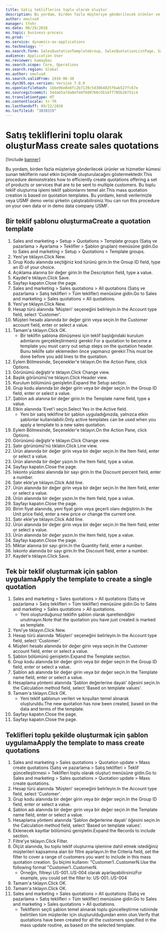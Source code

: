 ```yaml
---
title: Satış tekliflerini toplu olarak oluştur
description: Bu yordam, birden fazla müşteriye gönderilecek ürünler ve hizmetler kümesi sunan tekliflerin nasıl etkin biçimde oluşturulacağını göstermektedir.
author: omulvad
manager: tfehr
ms.date: 08/29/2018
ms.topic: business-process
ms.prod: ''
ms.service: dynamics-ax-applications
ms.technology: ''
ms.search.form: SalesQuotationTemplateGroup, SalesQuotationListPage, SalesCreateQuotation, SalesQuotationTable, SysQueryForm, SalesQuickQuote
audience: Application User
ms.reviewer: kamaybac
ms.search.scope: Core, Operations
ms.search.region: Global
ms.author: omulvad
ms.search.validFrom: 2016-06-30
ms.dyn365.ops.version: Version 7.0.0
ms.openlocfilehash: 1bbe96e8e8fc2b7139c5d3064825f6ab527fc67e
ms.sourcegitcommit: 54da65a7da0efd4f0d9760c5b14ff785b28751c4
ms.translationtype: HT
ms.contentlocale: tr-TR
ms.lasthandoff: 09/22/2020
ms.locfileid: "3830319"
---
```

# <a name="mass-create-sales-quotations"></a><span data-ttu-id="95d1b-103">Satış tekliflerini toplu olarak oluştur</span><span class="sxs-lookup"><span data-stu-id="95d1b-103">Mass create sales quotations</span></span>

[!include [banner](../../includes/banner.md)]

<span data-ttu-id="95d1b-104">Bu yordam, birden fazla müşteriye gönderilecek ürünler ve hizmetler kümesi sunan tekliflerin nasıl etkin biçimde oluşturulacağını göstermektedir.</span><span class="sxs-lookup"><span data-stu-id="95d1b-104">This procedure demonstrates how to efficiently create quotations offering a set of products or services that are to be sent to multiple customers.</span></span> <span data-ttu-id="95d1b-105">Bu toplu teklif oluşturma işlemi teklif şablonlarını temel alır.</span><span class="sxs-lookup"><span data-stu-id="95d1b-105">This mass quotation creation is based on quotation templates.</span></span> <span data-ttu-id="95d1b-106">Bu yordamı, kendi verilerinizle veya USMF demo verisi şirketin çalıştırabilirsiniz.</span><span class="sxs-lookup"><span data-stu-id="95d1b-106">You can run this procedure on your own data or in demo data company USMF.</span></span>


## <a name="create-a-quotation-template"></a><span data-ttu-id="95d1b-107">Bir teklif şablonu oluşturma</span><span class="sxs-lookup"><span data-stu-id="95d1b-107">Create a quotation template</span></span>
1. <span data-ttu-id="95d1b-108">Sales and marketing > Setup > Quotations > Template groups (Satış ve pazarlama > Ayarlama > Teklifler > Şablon grupları) menüsüne gidin.</span><span class="sxs-lookup"><span data-stu-id="95d1b-108">Go to Sales and marketing > Setup > Quotations > Template groups.</span></span>
2. <span data-ttu-id="95d1b-109">Yeni'ye tıklayın.</span><span class="sxs-lookup"><span data-stu-id="95d1b-109">Click New.</span></span>
3. <span data-ttu-id="95d1b-110">Grup Kodu alanında seçtiğiniz kod türünü girin.</span><span class="sxs-lookup"><span data-stu-id="95d1b-110">In the Group ID field, type an ID of your choice.</span></span>
4. <span data-ttu-id="95d1b-111">Açıklama alanına bir değer girin.</span><span class="sxs-lookup"><span data-stu-id="95d1b-111">In the Description field, type a value.</span></span>
5. <span data-ttu-id="95d1b-112">Kaydet'e tıklayın.</span><span class="sxs-lookup"><span data-stu-id="95d1b-112">Click Save.</span></span>
6. <span data-ttu-id="95d1b-113">Sayfayı kapatın.</span><span class="sxs-lookup"><span data-stu-id="95d1b-113">Close the page.</span></span>
7. <span data-ttu-id="95d1b-114">Sales and marketing > Sales quotations > All quotations (Satış ve pazarlama > Satış teklifleri > Tüm teklifler) menüsüne gidin.</span><span class="sxs-lookup"><span data-stu-id="95d1b-114">Go to Sales and marketing > Sales quotations > All quotations.</span></span>
8. <span data-ttu-id="95d1b-115">Yeni'ye tıklayın.</span><span class="sxs-lookup"><span data-stu-id="95d1b-115">Click New.</span></span>
9. <span data-ttu-id="95d1b-116">Hesap türü alanında 'Müşteri' seçeneğini belirleyin.</span><span class="sxs-lookup"><span data-stu-id="95d1b-116">In the Account type field, select 'Customer'.</span></span>
10. <span data-ttu-id="95d1b-117">Müşteri hesabı alanında bir değer girin veya seçin.</span><span class="sxs-lookup"><span data-stu-id="95d1b-117">In the Customer account field, enter or select a value.</span></span>
11. <span data-ttu-id="95d1b-118">Tamam'a tıklayın.</span><span class="sxs-lookup"><span data-stu-id="95d1b-118">Click OK.</span></span>
    * <span data-ttu-id="95d1b-119">Bir teklifin şablona dönüşmesi için teklif başlığındaki kurulum adımlarını gerçekleştirmeniz gerekir.</span><span class="sxs-lookup"><span data-stu-id="95d1b-119">For a quotation to become a template you must carry out  setup steps on the quotation header.</span></span> <span data-ttu-id="95d1b-120">Bunu teklife satır eklemeden önce yapmanız gerekir.</span><span class="sxs-lookup"><span data-stu-id="95d1b-120">This must be done before you add lines to the quotation.</span></span>   
12. <span data-ttu-id="95d1b-121">Eylem Bölmesinde, Seçenekler'e tıklayın.</span><span class="sxs-lookup"><span data-stu-id="95d1b-121">On the Action Pane, click Options.</span></span>
13. <span data-ttu-id="95d1b-122">Görünümü değiştir'e tıklayın.</span><span class="sxs-lookup"><span data-stu-id="95d1b-122">Click Change view.</span></span>
14. <span data-ttu-id="95d1b-123">Başlık görünümü'ne tıklayın.</span><span class="sxs-lookup"><span data-stu-id="95d1b-123">Click Header view.</span></span>
15. <span data-ttu-id="95d1b-124">Kurulum bölümünü genişletin.</span><span class="sxs-lookup"><span data-stu-id="95d1b-124">Expand the Setup section.</span></span>
16. <span data-ttu-id="95d1b-125">Grup kodu alanında bir değer girin veya bir değer seçin.</span><span class="sxs-lookup"><span data-stu-id="95d1b-125">In the Group ID field, enter or select a value.</span></span>
17. <span data-ttu-id="95d1b-126">Şablon adı alanına bir değer girin.</span><span class="sxs-lookup"><span data-stu-id="95d1b-126">In the Template name field, type a value.</span></span>
18. <span data-ttu-id="95d1b-127">Etkin alanında 'Evet'i seçin.</span><span class="sxs-lookup"><span data-stu-id="95d1b-127">Select Yes in the Active field.</span></span>
    * <span data-ttu-id="95d1b-128">Yeni bir satış teklifine bir şablon uyguladığınızda, yalnızca etkin şablonlar kullanılabilir.</span><span class="sxs-lookup"><span data-stu-id="95d1b-128">Only active templates can be used when you apply a template to a new sales quotation.</span></span>  
19. <span data-ttu-id="95d1b-129">Eylem Bölmesinde, Seçenekler'e tıklayın.</span><span class="sxs-lookup"><span data-stu-id="95d1b-129">On the Action Pane, click Options.</span></span>
20. <span data-ttu-id="95d1b-130">Görünümü değiştir'e tıklayın.</span><span class="sxs-lookup"><span data-stu-id="95d1b-130">Click Change view.</span></span>
21. <span data-ttu-id="95d1b-131">Satır görünümü'nü tıklatın.</span><span class="sxs-lookup"><span data-stu-id="95d1b-131">Click Line view.</span></span>
22. <span data-ttu-id="95d1b-132">Ürün alanında bir değer girin veya bir değer seçin.</span><span class="sxs-lookup"><span data-stu-id="95d1b-132">In the Item field, enter or select a value.</span></span>
23. <span data-ttu-id="95d1b-133">Ürün alanında bir değer yazın.</span><span class="sxs-lookup"><span data-stu-id="95d1b-133">In the Item field, type a value.</span></span>
24. <span data-ttu-id="95d1b-134">Sayfayı kapatın.</span><span class="sxs-lookup"><span data-stu-id="95d1b-134">Close the page.</span></span>
25. <span data-ttu-id="95d1b-135">İskonto yüzdesi alanında bir sayı girin.</span><span class="sxs-lookup"><span data-stu-id="95d1b-135">In the Discount percent field, enter a number.</span></span>
26. <span data-ttu-id="95d1b-136">Satır ekle'ye tıklayın.</span><span class="sxs-lookup"><span data-stu-id="95d1b-136">Click Add line.</span></span>
27. <span data-ttu-id="95d1b-137">Ürün alanında bir değer girin veya bir değer seçin.</span><span class="sxs-lookup"><span data-stu-id="95d1b-137">In the Item field, enter or select a value.</span></span>
28. <span data-ttu-id="95d1b-138">Ürün alanında bir değer yazın.</span><span class="sxs-lookup"><span data-stu-id="95d1b-138">In the Item field, type a value.</span></span>
29. <span data-ttu-id="95d1b-139">Sayfayı kapatın.</span><span class="sxs-lookup"><span data-stu-id="95d1b-139">Close the page.</span></span>
30. <span data-ttu-id="95d1b-140">Birim fiyat alanında, yeni fiyat girin veya geçerli olanı değiştirin.</span><span class="sxs-lookup"><span data-stu-id="95d1b-140">In the Unit price field, enter a new price or change the current one.</span></span>
31. <span data-ttu-id="95d1b-141">Satır ekle'ye tıklayın.</span><span class="sxs-lookup"><span data-stu-id="95d1b-141">Click Add line.</span></span>
32. <span data-ttu-id="95d1b-142">Ürün alanında bir değer girin veya bir değer seçin.</span><span class="sxs-lookup"><span data-stu-id="95d1b-142">In the Item field, enter or select a value.</span></span>
33. <span data-ttu-id="95d1b-143">Ürün alanında bir değer yazın.</span><span class="sxs-lookup"><span data-stu-id="95d1b-143">In the Item field, type a value.</span></span>
34. <span data-ttu-id="95d1b-144">Sayfayı kapatın.</span><span class="sxs-lookup"><span data-stu-id="95d1b-144">Close the page.</span></span>
35. <span data-ttu-id="95d1b-145">Miktar alanına bir sayı girin.</span><span class="sxs-lookup"><span data-stu-id="95d1b-145">In the Quantity field, enter a number.</span></span>
36. <span data-ttu-id="95d1b-146">İskonto alanında bir sayı girin.</span><span class="sxs-lookup"><span data-stu-id="95d1b-146">In the Discount field, enter a number.</span></span>
37. <span data-ttu-id="95d1b-147">Kaydet'e tıklayın.</span><span class="sxs-lookup"><span data-stu-id="95d1b-147">Click Save.</span></span>

## <a name="apply-the-template-to-create-a-single-quotation"></a><span data-ttu-id="95d1b-148">Tek bir teklif oluşturmak için şablon uygulama</span><span class="sxs-lookup"><span data-stu-id="95d1b-148">Apply the template to create a single quotation</span></span>
1. <span data-ttu-id="95d1b-149">Sales and marketing > Sales quotations > All quotations (Satış ve pazarlama > Satış teklifleri > Tüm teklifler) menüsüne gidin.</span><span class="sxs-lookup"><span data-stu-id="95d1b-149">Go to Sales and marketing > Sales quotations > All quotations.</span></span>
    * <span data-ttu-id="95d1b-150">Yeni oluşturduğunuz teklifin şablon olarak işaretlendiğini unutmayın.</span><span class="sxs-lookup"><span data-stu-id="95d1b-150">Note that the quotation you have just created is marked as template.</span></span>  
2. <span data-ttu-id="95d1b-151">Yeni'ye tıklayın.</span><span class="sxs-lookup"><span data-stu-id="95d1b-151">Click New.</span></span>
3. <span data-ttu-id="95d1b-152">Hesap türü alanında 'Müşteri' seçeneğini belirleyin.</span><span class="sxs-lookup"><span data-stu-id="95d1b-152">In the Account type field, select 'Customer'.</span></span>
4. <span data-ttu-id="95d1b-153">Müşteri hesabı alanında bir değer girin veya seçin.</span><span class="sxs-lookup"><span data-stu-id="95d1b-153">In the Customer account field, enter or select a value.</span></span>
5. <span data-ttu-id="95d1b-154">Şablon bölümünü genişletin.</span><span class="sxs-lookup"><span data-stu-id="95d1b-154">Expand the Template section.</span></span>
6. <span data-ttu-id="95d1b-155">Grup kodu alanında bir değer girin veya bir değer seçin.</span><span class="sxs-lookup"><span data-stu-id="95d1b-155">In the Group ID field, enter or select a value.</span></span>
7. <span data-ttu-id="95d1b-156">Şablon adı alanında bir değer girin veya bir değer seçin.</span><span class="sxs-lookup"><span data-stu-id="95d1b-156">In the Template name field, enter or select a value.</span></span>
8. <span data-ttu-id="95d1b-157">Hesaplama yöntemi alanında 'Şablon değerlerine dayalı' öğesini seçin.</span><span class="sxs-lookup"><span data-stu-id="95d1b-157">In the Calculation method field, select 'Based on template values'.</span></span>
9. <span data-ttu-id="95d1b-158">Tamam'a tıklayın.</span><span class="sxs-lookup"><span data-stu-id="95d1b-158">Click OK.</span></span>
    * <span data-ttu-id="95d1b-159">Yeni teklif şablonun verileri ve koşulları temel alınarak oluşturuldu.</span><span class="sxs-lookup"><span data-stu-id="95d1b-159">The new quotation has now been created, based on the data and terms of the template.</span></span>  
10. <span data-ttu-id="95d1b-160">Sayfayı kapatın.</span><span class="sxs-lookup"><span data-stu-id="95d1b-160">Close the page.</span></span>
11. <span data-ttu-id="95d1b-161">Sayfayı kapatın.</span><span class="sxs-lookup"><span data-stu-id="95d1b-161">Close the page.</span></span>

## <a name="apply-the-template-to-mass-create-quotations"></a><span data-ttu-id="95d1b-162">Teklifleri toplu şekilde oluşturmak için şablon uygulama</span><span class="sxs-lookup"><span data-stu-id="95d1b-162">Apply the template to mass create quotations</span></span>
1. <span data-ttu-id="95d1b-163">Sales and marketing > Sales quotations > Quotation update > Mass create quotations (Satış ve pazarlama > Satış teklifleri > Teklif güncelleştirmesi > Teklifleri toplu olarak oluştur) menüsüne gidin.</span><span class="sxs-lookup"><span data-stu-id="95d1b-163">Go to Sales and marketing > Sales quotations > Quotation update > Mass create quotations.</span></span>
2. <span data-ttu-id="95d1b-164">Hesap türü alanında 'Müşteri' seçeneğini belirleyin.</span><span class="sxs-lookup"><span data-stu-id="95d1b-164">In the Account type field, select 'Customer'.</span></span>
3. <span data-ttu-id="95d1b-165">Grup kodu alanında bir değer girin veya bir değer seçin.</span><span class="sxs-lookup"><span data-stu-id="95d1b-165">In the Group ID field, enter or select a value.</span></span>
4. <span data-ttu-id="95d1b-166">Şablon adı alanında bir değer girin veya bir değer seçin.</span><span class="sxs-lookup"><span data-stu-id="95d1b-166">In the Template name field, enter or select a value.</span></span>
5. <span data-ttu-id="95d1b-167">Hesaplama yöntemi alanında 'Şablon değerlerine dayalı' öğesini seçin.</span><span class="sxs-lookup"><span data-stu-id="95d1b-167">In the Calculation method field, select 'Based on template values'.</span></span>
6. <span data-ttu-id="95d1b-168">Eklenecek kayıtlar bölümünü genişletin.</span><span class="sxs-lookup"><span data-stu-id="95d1b-168">Expand the Records to include section.</span></span>
7. <span data-ttu-id="95d1b-169">Filtre'ye tıklayın.</span><span class="sxs-lookup"><span data-stu-id="95d1b-169">Click Filter.</span></span>
8. <span data-ttu-id="95d1b-170">Ölçüt alanında, bu toplu teklif oluşturma işlemine dahil etmek istediğiniz müşterileri kapsamına alan bir filtre ayarlayın.</span><span class="sxs-lookup"><span data-stu-id="95d1b-170">In the Criteria field, set the filter to cover a range of customers you want to include in this mass quotation creation.</span></span> <span data-ttu-id="95d1b-171">Şu biçimi kullanın: "Customer1..CustomerN.</span><span class="sxs-lookup"><span data-stu-id="95d1b-171">Use the following format "Customer1..CustomerN.</span></span>
    * <span data-ttu-id="95d1b-172">Örneğin, filtreyi US-001..US-004 olarak ayarlayabilirsiniz</span><span class="sxs-lookup"><span data-stu-id="95d1b-172">For example, you could set the filter to: US-001..US-004</span></span>  
9. <span data-ttu-id="95d1b-173">Tamam'a tıklayın.</span><span class="sxs-lookup"><span data-stu-id="95d1b-173">Click OK.</span></span>
10. <span data-ttu-id="95d1b-174">Tamam'a tıklayın.</span><span class="sxs-lookup"><span data-stu-id="95d1b-174">Click OK.</span></span>
11. <span data-ttu-id="95d1b-175">Sales and marketing > Sales quotations > All quotations (Satış ve pazarlama > Satış teklifleri > Tüm teklifler) menüsüne gidin.</span><span class="sxs-lookup"><span data-stu-id="95d1b-175">Go to Sales and marketing > Sales quotations > All quotations.</span></span>
    * <span data-ttu-id="95d1b-176">Tekliflerin seçili şablon temel alınarak toplu güncelleştirme rutininde belirtilen tüm müşteriler için oluşturulduğundan emin olun.</span><span class="sxs-lookup"><span data-stu-id="95d1b-176">Verify that quotations have been created for all the customers specified in the mass update routine, as based on the selected template.</span></span>  

